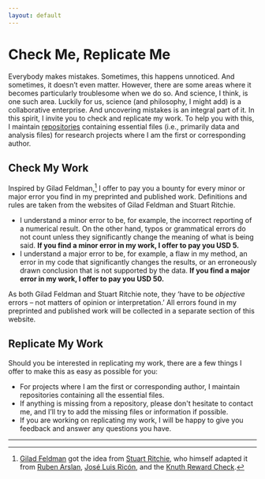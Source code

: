```yaml
---
layout: default
---
```


# Check Me, Replicate Me

Everybody makes mistakes. Sometimes, this happens unnoticed. And sometimes, it doesn’t even matter. However, there are some areas where it becomes particularly troublesome when we do so. And science, I think, is one such area. Luckily for us, science (and philosophy, I might add) is a collaborative enterprise. And uncovering mistakes is an integral part of it. In this spirit, I invite you to check and replicate my work. To help you with this, I maintain [repositories](./repositories.md) containing essential files (i.e., primarily data and analysis files) for research projects where I am the first or corresponding author.

## Check My Work

Inspired by Gilad Feldman,[^1] I offer to pay you a bounty for every minor or major error you find in my preprinted and published work. Definitions and rules are taken from the websites of Gilad Feldman and Stuart Ritchie.

+ I understand a minor error to be, for example, the incorrect reporting of a numerical result. On the other hand, typos or grammatical errors do not count unless they significantly change the meaning of what is being said. __If you find a minor error in my work, I offer to pay you USD 5.__
+ I understand a major error to be, for example, a flaw in my method, an error in my code that significantly changes the results, or an erroneously drawn conclusion that is not supported by the data. __If you find a major error in my work, I offer to pay you USD 50.__

As both Gilad Feldman and Stuart Ritchie note, they ‘have to be _objective_ errors – not matters of opinion or interpretation.’ All errors found in my preprinted and published work will be collected in a separate section of this website.

## Replicate My Work

Should you be interested in replicating my work, there are a few things I offer to make this as easy as possible for you:

+ For projects where I am the first or corresponding author, I maintain repositories containing all the essential files.
+ If anything is missing from a repository, please don't hesitate to contact me, and I’ll try to add the missing files or information if possible.
+ If you are working on replicating my work, I will be happy to give you feedback and answer any questions you have.

[^1]: [Gilad Feldman](https://mgto.org/check-me-replicate-me/) got the idea from [Stuart Ritchie](https://www.sciencefictions.org/corrections), who himself adapted it from [Ruben Arslan](https://tellmeimwrong.formr.org/), [José Luis Ricón](https://nintil.com/prove-wrong-get-money), and the [Knuth Reward Check](https://en.wikipedia.org/wiki/Knuth_reward_check).

***

